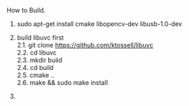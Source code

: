How to Build.

1. sudo apt-get install cmake libopencv-dev libusb-1.0-dev  

2. build libuvc first  
2.1. git clone https://github.com/ktossell/libuvc  
2.2. cd libuvc  
2.3. mkdir build  
2.4. cd build  
2.5. cmake ..  
2.6. make && sudo make install  

3.



